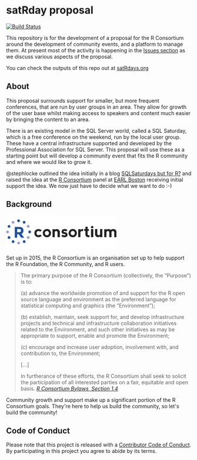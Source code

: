 # satRday proposal
[![Build Status](https://travis-ci.org/stephlocke/RSaturday-proposal.svg?branch=master)](https://travis-ci.org/stephlocke/RSaturday-proposal)

This repository is for the development of a proposal for the R Consortium around the development of community events, and a platform to manage them. At present most of the activity is happening in the [Issues section](https://github.com/stephlocke/RSaturday-proposal/issues) as we discuss various aspects of the proposal.

You can check the outputs of this repo out at [satRdays.org](http://planning.satrdays.org)

## About
This proposal surrounds support for smaller, but more frequent conferences, that are run by user groups in an area. They allow for growth of the user base whilst making access to speakers and content much easier by bringing the content to an area.

There is an existing model in the SQL Server world, called a SQL Saturday, which is a free conference on the weekend, run by the local user group. These have a central infrastructure supported and developed by the Professional Association for SQL Server. This proposal will use these as a starting point but will develop a community event that fits the R community and where we would like to grow it.

@stephlocke outlined the idea initially in a blog [SQLSaturdays but for R?](http://itsalocke.com/sqlsaturdays-but-for-r/) and raised the idea at the [R Consortium](https://www.r-consortium.org/) panel at [EARL Boston](http://www.earl-conference.com/boston/agenda/) receiving initial support the idea. We now just have to decide what we want to do :-)

## Background 
![](rconsort_logo_ws.png)

Set up in 2015, the R Consortium is an organisation set up to help support the R Foundation, the R Community, and R users.

> The primary purpose of the R Consortium (collectively, the “Purpose”) is to: 
>
>(a) advance the worldwide promotion of and support for the R open source language and environment as the preferred language for statistical computing and graphics (the “Environment”);
>
>(b) establish, maintain, seek support for, and develop infrastructure projects and technical and infrastructure collaboration initiatives related to the Environment, and such other initiatives as may be appropriate to support, enable and promote the Environment; 
>
>(c) encourage and increase user adoption, involvement with, and contribution to, the Environment; 
>
>[...]
>
>In furtherance of these efforts, the R Consortium shall seek to solicit the participation of all interested parties on a fair, equitable and open basis.
> *[R Consortium Bylaws, Section 1.4](https://www.r-consortium.org/about/governance/bylaws)*

Community growth and support make up a significant portion of the R Consortium goals. They're here to help us build the community, so let's build the community!

## Code of Conduct
Please note that this project is released with a [Contributor Code of Conduct](CONDUCT.md). By participating in this project you agree to abide by its terms.
